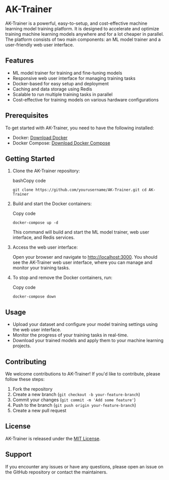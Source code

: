AK-Trainer
==========

AK-Trainer is a powerful, easy-to-setup, and cost-effective machine learning model training platform. It is designed to accelerate and optimize training machine learning models anywhere and for a lot cheaper in parallel. The platform consists of two main components: an ML model trainer and a user-friendly web user interface.

Features
--------

*   ML model trainer for training and fine-tuning models
*   Responsive web user interface for managing training tasks
*   Docker-based for easy setup and deployment
*   Caching and data storage using Redis
*   Scalable to run multiple training tasks in parallel
*   Cost-effective for training models on various hardware configurations

Prerequisites
-------------

To get started with AK-Trainer, you need to have the following installed:

*   Docker: [Download Docker](https://www.docker.com/get-started)
*   Docker Compose: [Download Docker Compose](https://docs.docker.com/compose/install/)

Getting Started
---------------

1.  Clone the AK-Trainer repository:
    
    bashCopy code
    
    `git clone https://github.com/yourusername/AK-Trainer.git cd AK-Trainer`
    
2.  Build and start the Docker containers:
    
    Copy code
    
    `docker-compose up -d`
    
    This command will build and start the ML model trainer, web user interface, and Redis services.
    
3.  Access the web user interface:
    
    Open your browser and navigate to [http://localhost:3000](http://localhost:3000). You should see the AK-Trainer web user interface, where you can manage and monitor your training tasks.
    
4.  To stop and remove the Docker containers, run:
    
    Copy code
    
    `docker-compose down`
    

Usage
-----

*   Upload your dataset and configure your model training settings using the web user interface.
*   Monitor the progress of your training tasks in real-time.
*   Download your trained models and apply them to your machine learning projects.

Contributing
------------

We welcome contributions to AK-Trainer! If you'd like to contribute, please follow these steps:

1.  Fork the repository
2.  Create a new branch (`git checkout -b your-feature-branch`)
3.  Commit your changes (`git commit -m 'Add some feature'`)
4.  Push to the branch (`git push origin your-feature-branch`)
5.  Create a new pull request

License
-------

AK-Trainer is released under the [MIT License](LICENSE).

Support
-------

If you encounter any issues or have any questions, please open an issue on the GitHub repository or contact the maintainers.